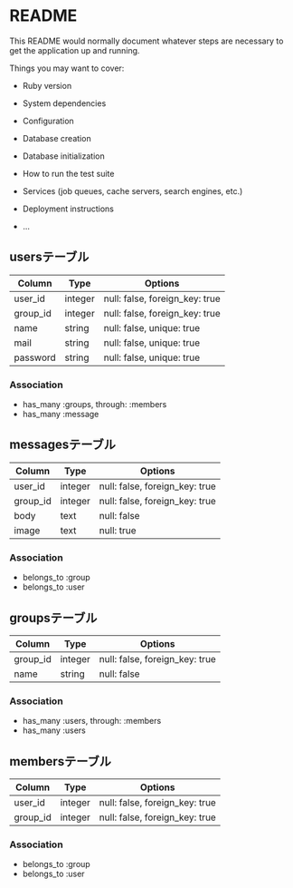 # README

This README would normally document whatever steps are necessary to get the
application up and running.

Things you may want to cover:

* Ruby version

* System dependencies

* Configuration

* Database creation

* Database initialization

* How to run the test suite

* Services (job queues, cache servers, search engines, etc.)

* Deployment instructions

* ...
## usersテーブル

|Column|Type|Options|
|------|----|-------|
|user_id|integer|null: false, foreign_key: true|
|group_id|integer|null: false, foreign_key: true|
|name|string|null: false, unique: true|
|mail|string|null: false, unique: true|
|password|string|null: false, unique: true|


### Association
- has_many :groups, through: :members
- has_many :message


## messagesテーブル

|Column|Type|Options|
|------|----|-------|
|user_id|integer|null: false, foreign_key: true|
|group_id|integer|null: false, foreign_key: true|
|body|text|null: false|
|image|text| null: true|

### Association
- belongs_to :group
- belongs_to :user

## groupsテーブル

|Column|Type|Options|
|------|----|-------|
|group_id|integer|null: false, foreign_key: true|
|name|string|null: false|

### Association
- has_many :users, through: :members
- has_many :users


## membersテーブル

|Column|Type|Options|
|------|----|-------|
|user_id|integer|null: false, foreign_key: true|
|group_id|integer|null: false, foreign_key: true|

### Association
- belongs_to :group
- belongs_to :user



